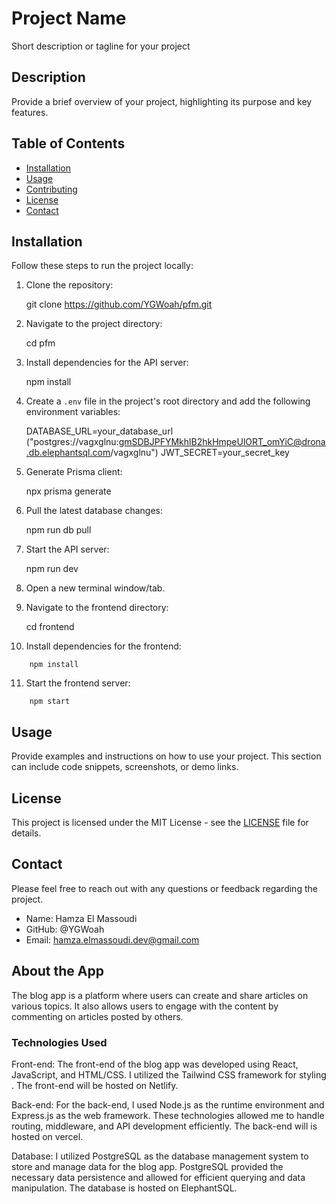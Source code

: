 # Project Name

Short description or tagline for your project

## Description

Provide a brief overview of your project, highlighting its purpose and key features.

## Table of Contents

- [Installation](#installation)
- [Usage](#usage)
- [Contributing](#contributing)
- [License](#license)
- [Contact](#contact)

## Installation

Follow these steps to run the project locally:

1. Clone the repository:

   git clone https://github.com/YGWoah/pfm.git

2. Navigate to the project directory:

   cd pfm

3. Install dependencies for the API server:

   npm install

4. Create a `.env` file in the project's root directory and add the following environment variables:

   DATABASE_URL=your_database_url ("postgres://vagxglnu:gmSDBJPFYMkhlB2hkHmpeUlORT_omYiC@drona.db.elephantsql.com/vagxglnu")
   JWT_SECRET=your_secret_key

5. Generate Prisma client:

   npx prisma generate

6. Pull the latest database changes:

   npm run db pull

7. Start the API server:

   npm run dev

8. Open a new terminal window/tab.

9. Navigate to the frontend directory:

   cd frontend

10. Install dependencies for the frontend:

```
    npm install
```

11. Start the frontend server:

```
    npm start
```

## Usage

Provide examples and instructions on how to use your project. This section can include code snippets, screenshots, or demo links.

<!--
## Contributing

Specify guidelines for contributing to your project. Include information on how others can report issues, submit pull requests, or contact you.
-->

## License

This project is licensed under the MIT License - see the [LICENSE](LICENSE) file for details.

## Contact

Please feel free to reach out with any questions or feedback regarding the project.

- Name: Hamza El Massoudi
- GitHub: @YGWoah
- Email: hamza.elmassoudi.dev@gmail.com

## About the App

The blog app is a platform where users can create and share articles on various topics. It also allows users to engage with the content by commenting on articles posted by others.

<!--

### Features

- Feature 1: [Description of feature 1]
- Feature 2: [Description of feature 2]
- ...

### User Roles

- Admin: [Description of admin role]
- User: [Description of user role]
  -->

### Technologies Used

Front-end: The front-end of the blog app was developed using React, JavaScript, and HTML/CSS. I utilized the Tailwind CSS framework for styling . The front-end will be hosted on Netlify.

Back-end: For the back-end, I used Node.js as the runtime environment and Express.js as the web framework. These technologies allowed me to handle routing, middleware, and API development efficiently. The back-end will is hosted on vercel.

Database: I utilized PostgreSQL as the database management system to store and manage data for the blog app. PostgreSQL provided the necessary data persistence and allowed for efficient querying and data manipulation. The database is hosted on ElephantSQL.
